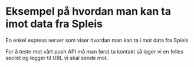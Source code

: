 # Eksempel på hvordan man kan ta imot data fra Spleis
En enkel express server som viser hvordan man kan ta i mot data fra Spleis

For å teste mot vårt push API må man først ta kontakt så lager vi en felles secret og legger til URL vi skal sende mot.
